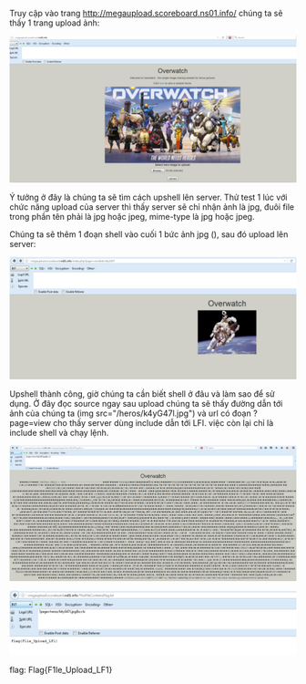 Truy cập vào trang http://megaupload.scoreboard.ns01.info/ chúng ta sẽ thấy 1 trang upload ảnh:

![alt text](https://raw.githubusercontent.com/Alic3Margatroid/ctfsv/master/Megaupload/home.PNG)

Ý tưởng ở đây là chúng ta sẽ tìm cách upshell lên server. Thử test 1 lúc với chức năng upload của server thì thấy server sẽ chỉ nhận ảnh là jpg, đuôi file trong phần tên phải là jpg hoặc jpeg, mime-type là jpg hoặc jpeg. 

Chúng ta sẽ thêm 1 đoạn shell vào cuối 1 bức ảnh jpg (<?php system($_GET['c']); ?>), sau đó upload lên server:

![alt text](https://raw.githubusercontent.com/Alic3Margatroid/ctfsv/master/Megaupload/upload.PNG)

Upshell thành công, giờ chúng ta cần biết shell ở đâu và làm sao để sử dụng. Ở đây đọc source ngay sau upload chúng ta sẽ thấy đường dẫn tới ảnh của chúng ta (img src="/heros/k4yG47l.jpg") và url có đoạn ?page=view cho thấy server dùng include dẫn tới LFI. việc còn lại chỉ là include shell và chạy lệnh.

![alt text](https://raw.githubusercontent.com/Alic3Margatroid/ctfsv/master/Megaupload/ls.PNG)

![alt text](https://raw.githubusercontent.com/Alic3Margatroid/ctfsv/master/Megaupload/flag.PNG)

flag: Flag{F1le_Upload_LF1}